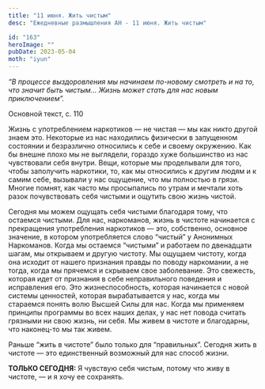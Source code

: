 ```yaml
---
title: "11 июня. Жить чистым"
desc: "Ежедневные размышления АН - 11 июня. Жить чистым"

id: "163"
heroImage: ""
pubDate: 2023-05-04
moth: "iyun"
---
```


_“В процессе выздоровления мы начинаем по-новому смотреть и на то, что значит
быть чистым… Жизнь может стать для нас новым приключением”._

Основной текст, с. 110

Жизнь с употреблением наркотиков — не чистая — мы как никто другой знаем это.
Некоторые из нас находились физически в запущенном состоянии и безразлично
относились к себе и своему окружению. Как бы внешне плохо мы не выглядели,
гораздо хуже большинство из нас чувствовали себя внутри. Вещи, которые мы
проделывали для того, чтобы заполучить наркотики, то, как мы относились к
другим людям и к самим себе, вызывали у нас ощущение, что мы полностью в
грязи. Многие помнят, как часто мы просыпались по утрам и мечтали хоть разок
почувствовать себя чистыми и ощутить свою жизнь чистой.

Сегодня мы можем ощущать себя чистыми благодаря тому, что остаемся чистыми.
Для нас, наркоманов, жизнь в чистоте начинается с прекращения употребления
наркотиков — это, собственно, основное значение, в котором употребляется слово
“чистый” у Анонимных Наркоманов. Когда мы остаемся “чистыми” и работаем по
двенадцати шагам, мы открываем и другую чистоту. Мы ощущаем чистоту, когда она
исходит от нашего признания правды по поводу наркомании, а не тогда, когда мы
прячемся и скрываем свое заболевание. Это свежесть, которая идет от признания
в себе неправильного поведения и исправления его. Это жизнеспособность,
которая начинается с новой системы ценностей, которая вырабатывается у нас,
когда мы стараемся понять волю Высшей Силы для нас. Когда мы применяем
принципы программы во всех наших делах, у нас нет повода считать грязными ни
свою жизнь, ни себя. Мы живем в чистоте и благодарны, что наконец-то мы так
живем.

Раньше “жить в чистоте” было только для “правильных”. Сегодня жить в чистоте —
это единственный возможный для нас способ жизни.

**ТОЛЬКО СЕГОДНЯ:** Я чувствую себя чистым, потому что живу в чистоте, — и я
хочу ее сохранять.

